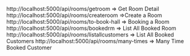 http://localhost:5000/api/rooms/getroom => Get Room Detail
http://localhost:5000/api/rooms/createroom =>Create a Room
http://localhost:5000/api/rooms/to-book-hall  => Booking a Room
http://localhost:5000/api/rooms/bookedrm  => List All Booked Room
http://localhost:5000/api/rooms/listallcustomers => List All Booked Customers
http://localhost:5000/api/rooms/many-times  => Many Time Booked Customer

